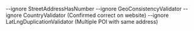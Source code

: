 --ignore StreetAddressHasNumber --ignore GeoConsistencyValidator --ignore CountryValidator (Confirmed correct on website)
--ignore LatLngDuplicationValidator (Multiple POI with same address)
